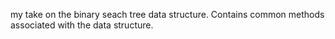 my take on the binary seach tree data structure. Contains common methods associated with the data structure.
